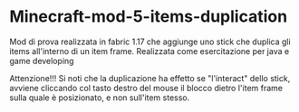 # Minecraft-mod-5-items-duplication
Mod di prova realizzata in fabric 1.17 che aggiunge uno stick che duplica gli items all'interno di un item frame. Realizzata come esercitazione per java e game developing

Attenzione!!!
Si noti che la duplicazione ha effetto se "l'interact" dello stick, avviene cliccando col tasto destro del mouse il blocco dietro l'item frame sulla quale è posizionato, e non sull'item stesso.
